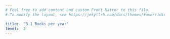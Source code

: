 ```yaml
---
# Feel free to add content and custom Front Matter to this file.
# To modify the layout, see https://jekyllrb.com/docs/themes/#overriding-theme-defaults

title:  "3.1 Books per year"
level:  2
---
```


<script src="https://d3js.org/d3.v6.min.js" defer></script>
<script src="https://d3js.org/d3-scale.v3.min.js" defer></script>
<script src="js/companion_chart_3-1_books-per-year.js" defer></script>
<script src="js/companion_chart_3-1_books-per-year_excerpt.js" defer></script>
<script src="js/companion_utils_locale-nl.js" defer></script>

<!-- Add the following line to be able to print charts to png -->
<!--script src="js/companion_utils_svg2png.js" defer></script-->

<div class="chart_float" id="chart_3-1_books-per-year"></div>
<div class="chart_float" id="chart_3-1_books-per-year_excerpt"></div>

